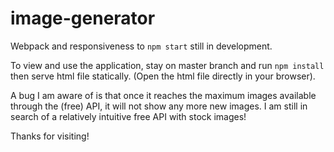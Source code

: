 # image-generator

Webpack and responsiveness to `npm start` still in development.

To view and use the application, stay on master branch and run `npm install` then serve html file statically. (Open the html file directly in your browser).

A bug I am aware of is that once it reaches the maximum images available through the (free) API, it will not show any more new images. I am still in search of a relatively intuitive free API with stock images!

Thanks for visiting!
